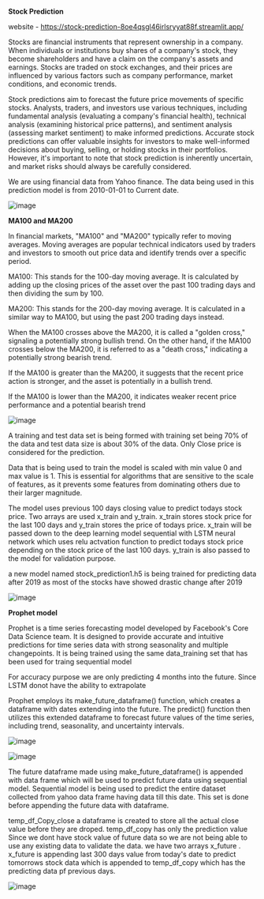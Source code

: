 **Stock Prediction** 

website - https://stock-prediction-8oe4qsgl46irlsryyat88f.streamlit.app/




Stocks are financial instruments that represent ownership in a company. When individuals or institutions buy shares of a company's stock, they become shareholders and have a claim on the company's assets and earnings. Stocks are traded on stock exchanges, and their prices are influenced by various factors such as company performance, market conditions, and economic trends.

Stock predictions aim to forecast the future price movements of specific stocks. Analysts, traders, and investors use various techniques, including fundamental analysis (evaluating a company's financial health), technical analysis (examining historical price patterns), and sentiment analysis (assessing market sentiment) to make informed predictions. Accurate stock predictions can offer valuable insights for investors to make well-informed decisions about buying, selling, or holding stocks in their portfolios. However, it's important to note that stock prediction is inherently uncertain, and market risks should always be carefully considered.

We are using financial data from Yahoo finance. The data being used in this prediction model is from 2010-01-01 to Current date. 

![image](https://github.com/radit242/Stock-Prediction/assets/107355525/c6d0cb37-c05c-466b-bbf9-032d4eb1c985)

**MA100 and MA200**

In financial markets, "MA100" and "MA200" typically refer to moving averages. Moving averages are popular technical indicators used by traders and investors to smooth out price data and identify trends over a specific period.

MA100: This stands for the 100-day moving average. It is calculated by adding up the closing prices of the asset over the past 100 trading days and then dividing the sum by 100.

MA200: This stands for the 200-day moving average. It is calculated in a similar way to MA100, but using the past 200 trading days instead.

When the MA100 crosses above the MA200, it is called a "golden cross," signaling a potentially strong bullish trend. On the other hand, if the MA100 crosses below the MA200, it is referred to as a "death cross," indicating a potentially strong bearish trend.

If the MA100 is greater than the MA200, it suggests that the recent price action is stronger, and the asset is potentially in a bullish trend.

If the MA100 is lower than the MA200, it indicates weaker recent price performance and a potential bearish trend

![image](https://github.com/radit242/Stock-Prediction/assets/107355525/b9b8483e-e627-4519-8d09-daae7b6837fc)

A training and test data set is being formed with training set being 70% of the data and test data size is about 30% of the data.
Only Close price is considered for the prediction.

Data that is being used to train the model is scaled with min value 0 and max value is 1. This is essential for algorithms that are sensitive to the scale of features, as it prevents some features from dominating others due to their larger magnitude.

The model uses previous 100 days closing value to predict todays stock price. Two arrays are used x_train and y_train. x_train stores stock price for the last 100 days and y_train stores the price of todays price. x_train will be passed down to the deep learning model sequential with LSTM neural network which uses relu actvation function to predict todays stock price depending on the stock price of the last 100 days. y_train is also passed to the model for validation purpose.

a new model named stock_prediction1.h5 is being trained for predicting data after 2019 as most of the stocks have showed drastic change after 2019

![image](https://github.com/radit242/Stock-Prediction/assets/107355525/6ddfee54-ba59-4a42-9ffb-d5153332396e)


**Prophet model**

Prophet is a time series forecasting model developed by Facebook's Core Data Science team. It is designed to provide accurate and intuitive predictions for time series data with strong seasonality and multiple changepoints. It is being trained using the same data_training set that has been used for traing sequential model

For accuracy purpose we are only predicting 4 months into the future. Since LSTM donot have the ability to extrapolate

 Prophet employs its make_future_dataframe() function, which creates a dataframe with dates extending into the future. The predict() function then utilizes this extended dataframe to forecast future values of the time series, including trend, seasonality, and uncertainty intervals.

 ![image](https://github.com/radit242/Stock-Prediction/assets/107355525/3d3052ed-b329-430c-887c-ea748ef911f8)

![image](https://github.com/radit242/Stock-Prediction/assets/107355525/b57872d0-6077-4125-9342-ab0042b03c00)


The future dataframe made using make_future_dataframe() is appended with data frame which will be used to predict future data using sequential model. Sequential model is being used to predict the entire dataset collected from yahoo data frame having data till this date. This set is done before appending the future data with dataframe. 

temp_df_Copy_close a dataframe is created to store all the actual close value before they are droped.
temp_df_copy has only the prediction value
Since we dont have stock value of future data so we are not being able to use any existing data to validate the data. we have two arrays x_future . x_future is appending last 300 days value from today's date to predict tomorrows stock data which is appended to temp_df_copy which has the predicting data pf previous days. 

![image](https://github.com/radit242/Stock-Prediction/assets/107355525/68e52b2e-9a3b-4198-9ed9-da5d77a1032c)

